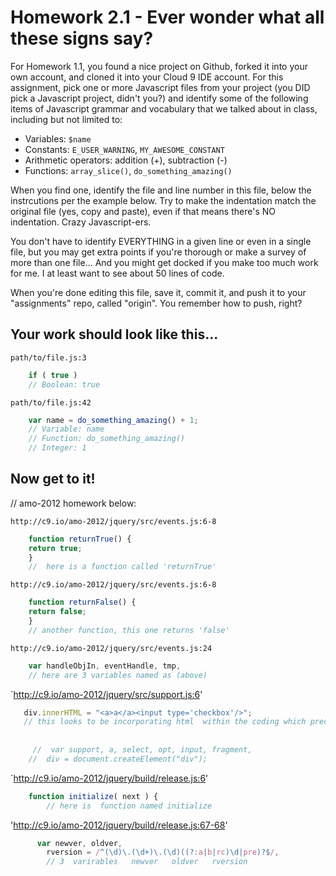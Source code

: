 # Homework 2.1 - Ever wonder what all these signs say?

For Homework 1.1, you found a nice project on Github, forked it into your own account, and cloned it into your Cloud 9 IDE account. 
For this assignment, pick one or more Javascript files from your project
(you DID pick a Javascript project, didn't you?) and identify some of the following items of Javascript grammar 
and vocabulary that we talked about in class, including but not limited to:

* Variables: `$name`
* Constants: `E_USER_WARNING`, `MY_AWESOME_CONSTANT`
* Arithmetic operators: addition (+), subtraction (-)
* Functions: `array_slice()`, `do_something_amazing()`

When you find one, identify the file and line number in this file, below the instrcutions per the example below. 
Try to make the indentation match the original file (yes, copy and paste), even if that means there's NO indentation. Crazy Javascript-ers.

You don't have to identify EVERYTHING in a given line or even in a single file, but you may get extra points if you're thorough or make a survey of more than one file... And you might get docked if you make too much work for me. I at least want to see about 50 lines of code.

When you're done editing this file, save it, commit it, and push it to your "assignments" repo, called "origin". You remember how to push, right?

## Your work should look like this...

`path/to/file.js:3`
```javascript
    if ( true )
    // Boolean: true
```

`path/to/file.js:42`
```javascript
    var name = do_something_amazing() + 1;
    // Variable: name
    // Function: do_something_amazing()
    // Integer: 1
```

## Now get to it!


//  amo-2012 homework below:

`http://c9.io/amo-2012/jquery/src/events.js:6-8`
```javascript
    function returnTrue() {
    return true;
    }
    //  here is a function called 'returnTrue'
```

`http://c9.io/amo-2012/jquery/src/events.js:6-8`
```javascript
    function returnFalse() {
    return false;
    }
    // another function, this one returns 'false'
```



`http://c9.io/amo-2012/jquery/src/events.js:24`
```javascript   
    var handleObjIn, eventHandle, tmp,
    // here are 3 variables named as (above)
```



`http://c9.io/amo-2012/jquery/src/support.js:6'
```javascript
   div.innerHTML = "<a>a</a><input type='checkbox'/>";
   // this looks to be incorporating html  within the coding which precedes it on lines 3 and 4:
   
   
     //  var support, a, select, opt, input, fragment,
	//	div = document.createElement("div");
```



`http://c9.io/amo-2012/jquery/build/release.js:6'
```javascript
    function initialize( next ) {
        // here is  function named initialize
```
    
    
'http://c9.io/amo-2012/jquery/build/release.js:67-68'
```javascript
      var newver, oldver,
		rversion = /^(\d)\.(\d+)\.(\d)((?:a|b|rc)\d|pre)?$/,
        // 3  varirables   newver   oldver   rversion
```
